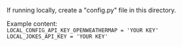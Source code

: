 If running locally, create a "config.py" file in this directory.

Example content:  
`LOCAL_CONFIG_API_KEY_OPENWEATHERMAP = 'YOUR KEY'`  
`LOCAL_JOKES_API_KEY = 'YOUR KEY'`
